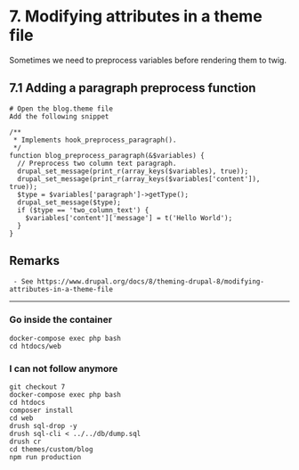 # 7. Modifying attributes in a theme file

Sometimes we need to preprocess variables before rendering them to twig.

## 7.1 Adding a paragraph preprocess function
```
# Open the blog.theme file
Add the following snippet
```

```
/**
 * Implements hook_preprocess_paragraph().
 */
function blog_preprocess_paragraph(&$variables) {
  // Preprocess two column text paragraph.
  drupal_set_message(print_r(array_keys($variables), true));
  drupal_set_message(print_r(array_keys($variables['content']), true));
  $type = $variables['paragraph']->getType();
  drupal_set_message($type);
  if ($type == 'two_column_text') {
    $variables['content']['message'] = t('Hello World');
  }
}
```

## Remarks

```
 - See https://www.drupal.org/docs/8/theming-drupal-8/modifying-attributes-in-a-theme-file
```

---

### Go inside the container
```
docker-compose exec php bash
cd htdocs/web
```

### I can not follow anymore

```
git checkout 7
docker-compose exec php bash
cd htdocs
composer install
cd web
drush sql-drop -y
drush sql-cli < ../../db/dump.sql
drush cr
cd themes/custom/blog
npm run production
```
